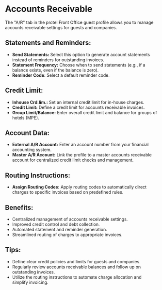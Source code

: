 # Accounts Receivable

The "A/R" tab in the protel Front Office guest profile allows you to manage accounts receivable settings for guests and companies.

## Statements and Reminders:

* **Send Statements:**  Select this option to generate account statements instead of reminders for outstanding invoices.
* **Statement Frequency:** Choose when to send statements (e.g., if a balance exists, even if the balance is zero).
* **Reminder Code:** Select a default reminder code. 

## Credit Limit:

* **Inhouse Crd.lim.:**  Set an internal credit limit for in-house charges.
* **Credit Limit:**  Define a credit limit for accounts receivable invoices. 
* **Group Limit/Balance:** Enter overall credit limit and balance for groups of hotels (MPE).

## Account Data:

* **External A/R Account:**  Enter an account number from your financial accounting system. 
* **Master A/R Account:** Link the profile to a master accounts receivable account for centralized credit limit checks and management.

## Routing Instructions:

* **Assign Routing Codes:**  Apply routing codes to automatically direct charges to specific invoices based on predefined rules. 

## Benefits:

* Centralized management of accounts receivable settings.
* Improved credit control and debt collection.
* Automated statement and reminder generation.
* Streamlined routing of charges to appropriate invoices.

## Tips:

* Define clear credit policies and limits for guests and companies.
* Regularly review accounts receivable balances and follow up on outstanding invoices.
* Utilize the routing instructions to automate charge allocation and simplify invoicing. 